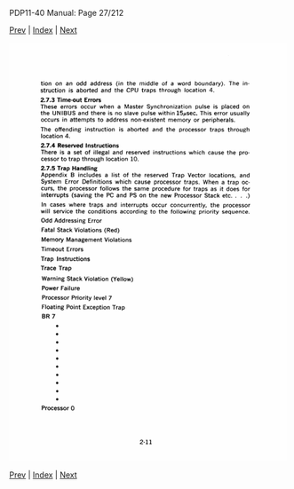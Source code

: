 PDP11-40 Manual: Page 27/212

[Prev](pdp11-40-000026.html) | [Index](index.html) | [Next](pdp11-40-000028.html)

![](pdp11-40-000027.gif)

[Prev](pdp11-40-000026.html) | [Index](index.html) | [Next](pdp11-40-000028.html)

